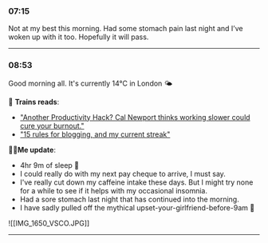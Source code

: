 ### 07:15 
Not at my best this morning. Had some stomach pain last night and I’ve woken up with it too. Hopefully it will pass.
***
### 08:53
Good morning all. It's currently 14°C in London 🌤️

🚆 **Trains reads**:
 - ["Another Productivity Hack? Cal Newport thinks working slower could cure your burnout."](https://www.commonwealmagazine.org/another-productivity-hack)
 - ["15 rules for blogging, and my current streak"](https://interconnected.org/home/2020/09/10/streak)

🧍‍♂️**Me update**:
 - 4hr 9m of sleep 🛌
 - I could really do with my next pay cheque to arrive, I must say.
 - I've really cut down my caffeine intake these days. But I might try none for a while to see if it helps with my occasional insomnia.
 - Had a sore stomach last night that has continued into the morning.
 - I have sadly pulled off the mythical upset-your-girlfriend-before-9am 😬

![[IMG_1650_VSCO.JPG]]
***